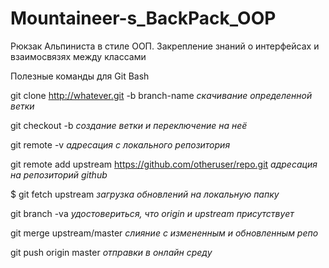# Mountaineer-s_BackPack_OOP
Рюкзак Альпиниста в стиле ООП. Закрепление знаний о интерфейсах и взaимосвязях между классами

Полезные команды для Git Bash

git clone http://whatever.git -b branch-name 
*скачивание определенной ветки*

git checkout -b *создание ветки и переключение на неё*

git remote -v *адресация с локального репозитория*

git remote add upstream https://github.com/otheruser/repo.git *адресация на репозиторий github*

$ git fetch upstream *загрузка обновлений на локальную папку*

git branch -va *удостовериться, что origin и upstream присутствует*

git merge upstream/master *слияние с измененным и обновленным репо*

git push origin master *отправки в онлайн среду*
